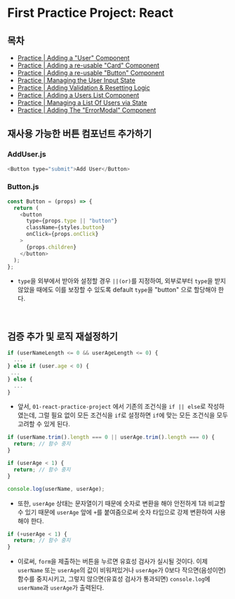 # First Practice Project: React

## 목차

- [Practice | Adding a "User" Component](#사용자-컴포넌트-추가하기)
- [Practice | Adding a re-usable "Card" Component](#재사용-가능한-카드-컴포넌트-추가하기)
- [Practice | Adding a re-usable "Button" Component](#재사용-가능한-버튼-컴포넌트-추가하기)
- [Practice | Managing the User Input State](#사용자-입력-State-관리하기)
- [Practice | Adding Validation & Resetting Logic](#검증-추가-및-로직-재설정하기)
- [Practice | Adding a Users List Component](#사용자-목록-컴포넌트-추가하기)
- [Practice | Managing a List Of Users via State](#State를-통해-사용자-목록-관리하기)
- [Practice | Adding The "ErrorModal" Component](#ErrorModal-컴포넌트-추가하기)

## 재사용 가능한 버튼 컴포넌트 추가하기

### AddUser.js

```js
<Button type="submit">Add User</Button>
```

### Button.js

```js
const Button = (props) => {
  return (
    <button
      type={props.type || "button"}
      className={styles.button}
      onClick={props.onClick}
    >
      {props.children}
    </button>
  );
};
```

- `type`을 외부에서 받아와 설정할 경우 `||(or)`를 지정하여, 외부로부터 `type`을 받지 않았을 때에도 이를 보장할 수 있도록 default `type`을 "button" 으로 할당해야 한다.

</br>

## 검증 추가 및 로직 재설정하기

```js
if (userNameLength <= 0 && userAgeLength <= 0) {
  ...
} else if (user.age < 0) {
 ...
} else {
  ...
}
```

- 앞서, `01-react-practice-project` 에서 기존의 조건식을 `if || else`로 작성하였는데, 그럴 필요 없이 모든 조건식을 `if`로 설정하면 `if`에 맞는 모든 조건식을 모두 고려할 수 있게 된다.

```js
if (userName.trim().length === 0 || userAge.trim().length === 0) {
  return; // 함수 중지
}

if (userAge < 1) {
  return; // 함수 중지
}

console.log(userName, userAge);
```

- 또한, `userAge` 상태는 문자열이기 때문에 숫자로 변환을 해야 안전하게 1과 비교할 수 있기 때문에 `userAge` 앞에 `+`를 붙여줌으로써 숫자 타입으로 강제 변환하여 사용해야 한다.

```js
if (+userAge < 1) {
  return; // 함수 중지
}
```

- 이로써, `form`을 제출하는 버튼을 누르면 유효성 검사가 실시될 것이다. 이제 `userName` 또는 `userAge`의 값이 비워져있거나 `userAge`가 0보다 작으면(음성이면) 함수를 중지시키고, 그렇지 않으면(유효성 검사가 통과되면) `console.log`에 `userName`과 `userAge`가 출력된다.

</br>
